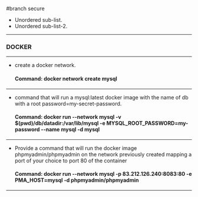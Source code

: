 #branch secure
* Unordered sub-list.
* Unordered sub-list-2.
***
### DOCKER

---

- create a docker network.

  #### Command: docker network create mysql

---

- command that will run a mysql:latest docker image with the name of db with a root password=my-secret-password.

  #### Command: docker run --network mysql -v $(pwd)/db/datadir:/var/lib/mysql -e MYSQL_ROOT_PASSWORD=my-password --name mysql -d mysql

---

- Provide a command that will run the docker image phpmyadmin/phpmyadmin on the network previously created mapping a port of your choice to port 80 of the container

  #### Command: docker run --network mysql -p 83.212.126.240:8083:80 -e PMA_HOST=mysql -d phpmyadmin/phpmyadmin

--- 

